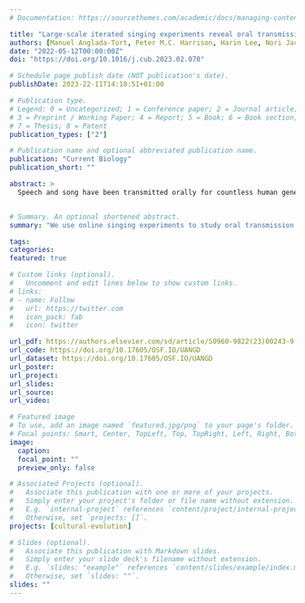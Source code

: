 ```yaml
---
# Documentation: https://sourcethemes.com/academic/docs/managing-content/

title: "Large-scale iterated singing experiments reveal oral transmission mechanisms underlying music evolution"
authors: [Manuel Anglada-Tort, Peter M.C. Harrison, Harin Lee, Nori Jacoby]
date: "2022-05-12T00:00:00Z"
doi: "https://doi.org/10.1016/j.cub.2023.02.070"

# Schedule page publish date (NOT publication's date).
publishDate: 2023-22-11T14:18:51+01:00

# Publication type.
# Legend: 0 = Uncategorized; 1 = Conference paper; 2 = Journal article;
# 3 = Preprint / Working Paper; 4 = Report; 5 = Book; 6 = Book section;
# 7 = Thesis; 8 = Patent
publication_types: ["2"]

# Publication name and optional abbreviated publication name.
publication: "Current Biology"
publication_short: ""

abstract: >
  Speech and song have been transmitted orally for countless human generations, changing over time under the influence of biological, cognitive, and cultural pressures. Cross-cultural regularities and diversities in human song are thought to emerge from this transmission process, but testing how underlying mechanisms contribute to musical structures remains a key challenge. Here, we introduce an automatic online pipeline that streamlines large-scale cultural transmission experiments using a sophisticated and naturalistic modality: singing. We quantify the evolution of 3,424 melodies orally transmitted across 1,797 participants in the United States and India. This approach produces a high-resolution characterization of how oral transmission shapes melody, revealing the emergence of structures that are consistent with widespread musical features observed cross-culturally (small pitch sets, small pitch intervals, and arch-shaped melodic contours). We show how the emergence of these structures is constrained by individual biases in our participants—vocal constraints, working memory, and cultural exposure—which determine the size, shape, and complexity of evolving melodies. However, their ultimate effect on population-level structures depends on social dynamics taking place during cultural transmission. When participants recursively imitate their own productions (individual transmission), musical structures evolve slowly and heterogeneously, reflecting idiosyncratic musical biases. When participants instead imitate others’ productions (social transmission), melodies rapidly shift toward homogeneous structures, reflecting shared structural biases that may underpin cross-cultural variation. These results provide the first quantitative characterization of the rich collection of biases that oral transmission imposes on music evolution, giving us a new understanding of how human song structures emerge via cultural transmission.


# Summary. An optional shortened abstract.
summary: "We use online singing experiments to study oral transmission mechanisms in US and Indian participants. The results show how individual participant biases—vocal, cognitive, and cultural—shape the evolution of musical structures but that social biases are crucial for determining differences and similarities in resulting structures."

tags:
categories: 
featured: true

# Custom links (optional).
#   Uncomment and edit lines below to show custom links.
# links:
# - name: Follow
#   url: https://twitter.com
#   icon_pack: fab
#   icon: twitter

url_pdf: https://authors.elsevier.com/sd/article/S0960-9822(23)00243-9
url_code: https://doi.org/10.17605/OSF.IO/UANGD
url_dataset: https://doi.org/10.17605/OSF.IO/UANGD
url_poster:
url_project:
url_slides:
url_source:
url_video:

# Featured image
# To use, add an image named `featured.jpg/png` to your page's folder. 
# Focal points: Smart, Center, TopLeft, Top, TopRight, Left, Right, BottomLeft, Bottom, BottomRight.
image:
  caption:
  focal_point: ""
  preview_only: false

# Associated Projects (optional).
#   Associate this publication with one or more of your projects.
#   Simply enter your project's folder or file name without extension.
#   E.g. `internal-project` references `content/project/internal-project/index.md`.
#   Otherwise, set `projects: []`.
projects: [cultural-evolution]

# Slides (optional).
#   Associate this publication with Markdown slides.
#   Simply enter your slide deck's filename without extension.
#   E.g. `slides: "example"` references `content/slides/example/index.md`.
#   Otherwise, set `slides: ""`.
slides: ""
---
```


